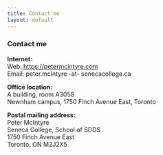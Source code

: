 ```yaml
---
title: Contact me
layout: default
---
```


### Contact me

**Internet:**  
Web: https://petermcintyre.com  
Email: peter.mcintyre -at- senecacollege.ca

**Office location:**  
A building, room A3058  
Newnham campus, 1750 Finch Avenue East, Toronto

**Postal mailing address:**  
Peter McIntyre  
Seneca College, School of SDDS  
1750 Finch Avenue East  
Toronto, ON M2J2X5

<br>
